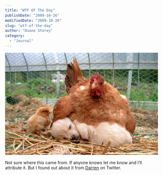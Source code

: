 ```yaml
---
title: "WTF Of The Day"
publishDate: "2009-10-26"
modifiedDate: "2009-10-26"
slug: "wtf-of-the-day"
author: "Duane Storey"
category:
  - "Journal"
---
```


![](_images/wtf-of-the-day-1.jpg)

Not sure where this came from. If anyone knows let me know and I’ll attribute it. But I found out about it from [Darren](http://twitter.com/dbarefoot) on Twitter.